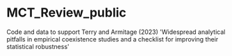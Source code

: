 # MCT_Review_public
 Code and data to support Terry and Armitage (2023) 'Widespread analytical pitfalls in empirical coexistence studies and a checklist for improving their statistical robustness'
